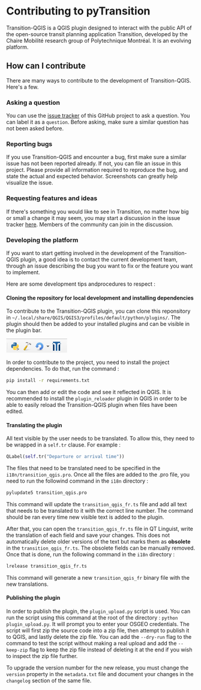# Contributing to pyTransition

Transition-QGIS is a QGIS plugin designed to interact with the public API of the open-source transit planning application Transition, developed by the Chaire Mobilité research group of Polytechnique Montréal. It is an evolving platform.

## How can I contribute

There are many ways to contribute to the development of Transition-QGIS. Here's a few.

### Asking a question

You can use the [issue tracker](https://github.com/chairemobilite/transition_qgis/issues) of this GitHub project to ask a question. You can label it as a `question`. Before asking, make sure a similar question has not been asked before.

### Reporting bugs

If you use Transition-QGIS and encounter a bug, first make sure a similar issue has not been reported already. If not, you can file an issue in this project. Please provide all information required to reproduce the bug, and state the actual and expected behavior. Screenshots can greatly help visualize the issue.

### Requesting features and ideas

If there's something you would like to see in Transition, no matter how big or small a change it may seem, you may start a discussion in the issue tracker [here](https://github.com/chairemobilite/transition_qgis/issues). Members of the community can join in the discussion.

### Developing the platform

If you want to start getting involved in the development of the Transition-QGIS plugin, a good idea is to contact the current development team, through an issue describing the bug you want to fix or the feature you want to implement.

Here are some development tips andprocedures to respect :

#### Cloning the repository for local development and installing dependencies
To contribute to the Transition-QGIS plugin, you can clone this reponsitory in `~/.local/share/QGIS/QGIS3/profiles/default/python/plugins/`. The plugin should then be added to your installed plugins and can be visible in the plugin bar.

![alt text](docs/screenshots/plugin_icons.png)

In order to contribute to the project, you need to install the project dependencies. To do that, run the command :
```bash
pip install -r requirements.txt
``` 
You can then add or edit the code and see it reflected in QGIS. It is recommended to install the `plugin_reloader` plugin in QGIS in order to be able to easily reload the Transition-QGIS plugin when files have been edited.

#### Translating the plugin
All text visible by the user needs to be translated. To allow this, they need to be wrapped in a `self.tr` clause. For example :
```python
QLabel(self.tr("Departure or arrival time"))
```
The files that need to be translated need to be specified in the `i18n/transition_qgis.pro`. Once all the files are added to the .pro file, you need to run the followind command in the `i18n` directory :
```bash
pylupdate5 transition_qgis.pro
```
This command will update the `transition_qgis_fr.ts` file and add all text that needs to be translated to it with the correct line number. The command should be ran every time new visible text is added to the plugin.

After that, you can open the `transition_qgis_fr.ts` file in QT Linguist, write the translation of each field and save your changes.  This does not automatically delete older versions of the text but marks them as **obsolete** in the `transition_qgis_fr.ts`. The obsolete fields can be manually removed. 
Once that is done, run the following command in the `i18n` directory :
```bash
lrelease transition_qgis_fr.ts
```
This command will generate a new `transition_qgis_fr` binary file with the new translations.

#### Publishing the plugin
In order to publish the plugin, the `plugin_upload.py` script is used. You can run the script using this command at the root of the directory : `python plugin_upload.py`. It will prompt you to enter your OSGEO credentials. The script will first zip the source code into a zip file, then attempt to publish it to QGIS, and lastly delete the zip file. You can add the `--dry-run` flag to the command to test the script without making a real upload and add the `--keep-zip` flag to keep the zip file instead of deleting it at the end if you wish to inspect the zip file further.

To upgrade the version number for the new release, you must change the `version` property in the `metadata.txt` file and document your changes in the `changelog` section of the same file.
